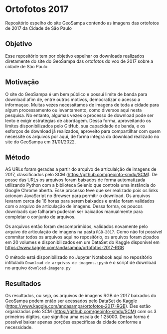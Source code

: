 # Ortofotos 2017

Repositório espelho do site GeoSampa contendo as imagens das ortofotos de 2017 da Cidade de São Paulo

## Objetivo

Esse repositório tem por objetivo espelhar os downloads realizados diretamente do site do GeoSampa das ortofotos do voo de 2017 sobre a cidade de São Paulo

## Motivação

O site do GeoSampa é um bem público e possui limite de banda para download afim de, entre outros motivos, democratizar o acesso a informaçao. Muitas vezes necessitamos de imagens de toda a cidade para algum processamento ou levantamento, como diversos aqui nesta pesquisa. No entanto, algumas vezes o processo de download pode ser lento e exigir estratégias de abordagem. Dessa forma, aproveitando os limites disponibilizados pelo GitHub, sua capacidade de banda, e os esforços de download já realizados, aproveito para compartilhar com quem necessite os arquivos por aqui, de forma íntegra do download realizado no site do GeoSampa em 31/01/2022.

## Método

AS URLs foram geradas a partir do arquivo de articulalção de imagens de 2017, classificados pelo SCM (https://github.com/geoinfo-smdu/SCM). De posse das URLs os arquivos foram baixados de forma automatizada utilizando Python com a biblioteca Selenio que controla uma instância do Google Chrome aberta. Esse  processo teve que ser realizado pois os links acionam JavaScript no Browser para permitir o download. Os arquivos levaram cerca de 16 horas para serem baixados e então foram validados com o arquivo de articulação de imagens. Dessa forma, os poucos downloads que falharam puderam ser baixados manualmente para completar o conjunto de arquivos. 

Os arquivos então foram descomprimidos, validados novamente pelo arquivo de articulação de imagens na pasta `RGB-2017`. Como não foi possível commitar todos os arquivos aqui no repositório, os arquivos foram zipados em 20 volumes e disponibilizados em um DataSet do Kaggle disponível em https://www.kaggle.com/andasampa/ortofotos-2017-RGB

O método está disponibilizado no Jupyter Notebook aqui no repositório intitulado `Download de arquivos de imagens.ipynb` e o script de download no arquivo `download-imagens.py`

## Resultados

Os resultados, ou seja, os arquivos de imagens RGB de 2017 baixados do GeoSampa podem então ser acessados pelo DataSet do Kaggle (https://www.kaggle.com/andasampa/ortofotos-2017-RGB). Eles estão organizados pelo SCM (https://github.com/geoinfo-smdu/SCM) com os 3 primeiros dígitos, que significa uma escala de 1:25000. Dessa forma é possível baixar apenas porções específicas da cidade conforme a necessidade.